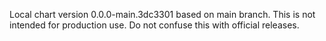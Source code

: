 Local chart version 0.0.0-main.3dc3301 based on main branch. This is not intended for production use. Do not confuse this with official releases.
